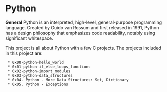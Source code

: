 # **Python**

**General**
Python is an interpreted, high-level, general-purpose programming language. Created by Guido van Rossum and first released in 1991, Python has a design philosophy that emphasizes code readability, notably using significant whitespace.

This project is all about Python with a few C projects. The projects included in this project are:

     * 0x00-python-hello_world
     * 0x01-python-if_else_loops_functions
     * 0x02-python-import_modules
     * 0x03-python-data_structures
     * 0x04. Python - More Data Structures: Set, Dictionary
     * 0x05. Python - Exceptions 